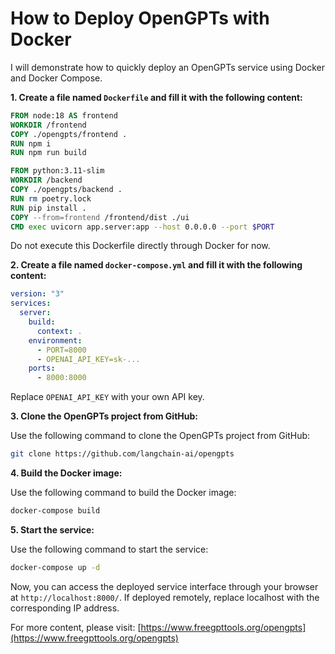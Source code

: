 # How to Deploy OpenGPTs with Docker

I will demonstrate how to quickly deploy an OpenGPTs service using Docker and Docker Compose.

**1. Create a file named `Dockerfile` and fill it with the following content:**

```Dockerfile
FROM node:18 AS frontend
WORKDIR /frontend
COPY ./opengpts/frontend .
RUN npm i
RUN npm run build

FROM python:3.11-slim
WORKDIR /backend
COPY ./opengpts/backend .
RUN rm poetry.lock
RUN pip install .
COPY --from=frontend /frontend/dist ./ui
CMD exec uvicorn app.server:app --host 0.0.0.0 --port $PORT
```

Do not execute this Dockerfile directly through Docker for now.

**2. Create a file named `docker-compose.yml` and fill it with the following content:**

```yaml
version: "3"
services:
  server:
    build: 
      context: .
    environment:
      - PORT=8000
      - OPENAI_API_KEY=sk-...
    ports:
      - 8000:8000
```

Replace `OPENAI_API_KEY` with your own API key.

**3. Clone the OpenGPTs project from GitHub:**

Use the following command to clone the OpenGPTs project from GitHub:

```bash
git clone https://github.com/langchain-ai/opengpts
```

**4. Build the Docker image:**

Use the following command to build the Docker image:

```bash
docker-compose build
```

**5. Start the service:**

Use the following command to start the service:

```bash
docker-compose up -d
```

Now, you can access the deployed service interface through your browser at `http://localhost:8000/`. If deployed remotely, replace localhost with the corresponding IP address.


For more content, please visit: [https://www.freegpttools.org/opengpts](https://www.freegpttools.org/opengpts)